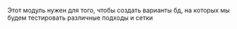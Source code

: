 Этот модуль нужен для того, чтобы создать варианты бд, на которых мы будем тестировать различные подходы и сетки



